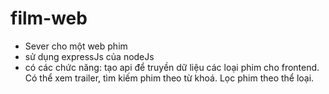 # film-web
- Sever cho một web phim
- sử dụng expressJs của nodeJs
- có các chức năng: tạo api để truyền dữ liệu các loại phim cho frontend. Có thể xem trailer, tìm kiếm phim theo từ khoá. Lọc phim theo thể loại.

